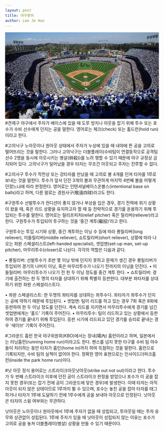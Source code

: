 ```yaml
---
layout: post
title: 야구용어
author: Lee Je Hun
---
```

![Base](/assets/img/posts/다운로드.jpg)
#견제구
야구에서 주자가 베이스에 있을 때 도루 방지나 아웃을 잡기 위해 투수 또는 포수가 수비 선수에게 던지는 공을 말한다. 영어로는 체크(check) 또는 홀드런(hold run)이라고 한다.

#고의낙구
노아웃이나 원아웃 상태에서 주자가 누상에 있을 때 내야에 뜬 공을 고의로 떨어뜨리는 것을 말한다. 그러나 고의낙구는 더블플레이(수비팀이 연결동작으로 공격팀 선수 2명을 동시에 아웃시키는 병살(倂殺))를 노려 행할 수 있기 때문에 야구 규정상 금지되어 있다. 고의낙구가 일어났을 경우 타자는 무조건 아웃되고 주자는 진루할 수 없다.

#고의사구
투수가 작전상 또는 강타자를 만났을 때 고의로 볼 4개를 던져 타자를 1루로 보내는 것을 말한다. 투수가 앞서 던진 3개의 볼과 무관하게 마지막 4번째 볼을 어떻게 던졌느냐에 따라 판정한다. 영어로는 인텐셔널베이스온볼스(intentional base on balls)라고 하며, 다른 말로는 경원사구(敬遠四球)라고도 한다.

#구원투수
선발투수가 컨디션이 좋지 않거나 부상을 입은 경우, 경기 전력에 위기 상황이 왔을 때, 혹은 리드 상황을 유지하고자 할 때 등 전략적으로 경기를 운용하기 위해 투입되는 투수를 말한다. 영어로는 릴리프피처(relief pitcher) 혹은 릴리버(reliever)라고 한다. 구원투수가 투입되어 투구하는 것을 ‘중간 계투(繼投)’라고 한다.

구원투수는 투입 시기와 상황, 중간 계투하는 이닝 수 등에 따라 롱릴리버(long reliever), 미들릴리버(middle reliever), 쇼트릴리버(short reliever), 상황에 따라 나오는 좌완 스페셜리스트(left-handed specialist), 셋업맨(set-up man, set-up pitcher), 마무리투수(closer)로 나뉜다. 각각의 역할은 다음과 같다.

• 롱릴리버: 선발투수가 초반 몇 이닝 밖에 던지지 못하고 문제가 생긴 경우 롱릴리버가 투입되어 경기의 나머지 이닝, 혹은 마무리투수가 나오기 전까지의 이닝을 던진다.
• 미들릴리버: 마무리투수가 나오기 전 한 두 이닝 정도를 중간 계투 한다.
• 쇼트릴리버: 경기에 출전하는 한 두 명의 타자를 상대하기 위해 특별히 등판한다. 대부분 좌타자를 상대하기 위한 좌완 스페셜리스트다.

• 좌완 스페셜리스트:  한 두명의 좌타자를 상대하는 좌투수다. 좌타자가 좌투수가 던지는 공에 약하기 때문에 투입된다.
• 셋업맨: 팀이 리드를 하고 있는 경우 7회 혹은 8회에 등판하여 한 두 이닝 정도를 던진다. 계속 리드를 지키면서 마무리투수에게 경기를 넘긴 셋업맨에게는 ‘홀드’ 기록이 주어진다.
• 마무리투수: 팀이 리드하고 있는 상황에서 등판하여 경기를 끝내기 위해 투입된다. 등판 시기에 리드되고 있던 경기를 승리로 끝내는 경우 ‘세이브’ 기록이 주어진다.

#그라운드 홈런
한국 야구위원회(KBO)에서는 장내(場內) 홈런이라고 하며, 일본에서는 러닝홈런(running home run)이라고도 한다. 펜스를 넘지 못한 타구를 수비 팀 야수들이 처리하는 동안 타자가 홈인(home in)까지 하여 득점하는 것을 말한다. 홈런으로 기록되지만, 수비 팀의 실책이 없어야 한다. 정확한 영어 표현으로는 인사이드더파크홈런(inside the park home run)이다.

#낫 아웃
정식 용어로는 스트라이크아웃낫아웃(strike out not out)이라고 한다. 투수가 두 번째 스트라이크 이후에 던진 공이 스트라이크 판정을 받았으나 포수가 이 공을 잡지 못한 경우(또는 잡기 전에 공이 그라운드에 닿은 경우)에 발생한다. 이때 타자는 아직 아웃이 되지 않은 상태이므로 1루까지 뛸 수 있으며, 포수는 놓친 공을 잡아 타자를 태그하거나 타자가 1루에 도달하기 전에 1루수에게 공을 보내야 아웃으로 인정된다. 낫아웃은 타자의 스윙 여부와는 무관하다.

낫아웃은 노아웃이나 원아웃에서 1루에 주자가 없을 때 성립되고, 투아웃일 때는 주자 유무와 상관없이 성립된다. 1루에 주자가 있을 때 낫아웃이 성립되지 않는 이유는 포수가 고의로 공을 놓쳐 더블플레이(병살) 상황을 만들 수 있기 때문이다.
